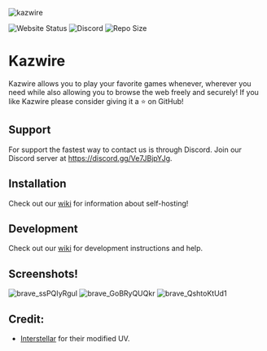 ![kazwire](https://socialify.git.ci/whos-evan/kazwire/image?description=1&forks=1&issues=1&language=1&logo=https%3A%2F%2Fkazwire.com%2Flogo.png&name=1&owner=1&pattern=Solid&pulls=1&stargazers=1&theme=Dark)

![Website Status](https://img.shields.io/website?down_color=red&down_message=offline&style=for-the-badge&up_color=green&up_message=online&url=https%3A%2F%2Fkazwire.com)  ![Discord](https://img.shields.io/discord/785577600219086881?style=for-the-badge) ![Repo Size](https://img.shields.io/github/repo-size/whos-evan/kazwire?style=for-the-badge)

# Kazwire
Kazwire allows you to play your favorite games whenever, wherever you need while also allowing you to browse the web freely and securely! If you like Kazwire please consider giving it a ⭐ on GitHub!

## Support
For support the fastest way to contact us is through Discord. Join our Discord server at https://discord.gg/Ve7JBjpYJg.

## Installation
Check out our [wiki](https://github.com/whos-evan/kazwire/wiki) for information about self-hosting!

## Development
Check out our [wiki](https://github.com/whos-evan/kazwire/wiki) for development instructions and help.

## Screenshots!
![brave_ssPQIyRguI](https://user-images.githubusercontent.com/72959444/212424732-bd5f40bf-0f2e-4bb7-ab52-2f5834f49a0a.png)
![brave_GoBRyQUQkr](https://user-images.githubusercontent.com/72959444/212424742-c86a73e0-be9c-4d70-b9ae-47f68adeb736.png)
![brave_QshtoKtUd1](https://user-images.githubusercontent.com/72959444/212424747-7056dc96-0e39-49a8-ae2d-29d74fdcf8db.png)

## Credit:
- [Interstellar](https://github.com/InterstellarNetwork/Interstellar) for their modified UV.
